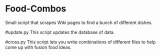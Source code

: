 # Food-Combos
Small script that scrapes Wiki pages to find a bunch of different dishes.

#update.py
This script updates the database of data.

#cross.py
This script lets you write combinations of different files to help come up with fusion food ideas.
